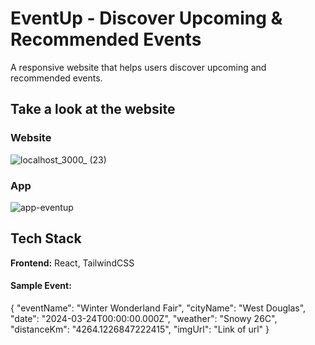 
# EventUp - Discover Upcoming & Recommended Events

A responsive website that helps users discover upcoming and recommended events.



## Take a look at the website
### Website
![localhost_3000_ (23)](https://github.com/p-leena-reddy-111/EventUp/assets/105440491/fc062d12-2d12-4d68-9c33-25dbd865bd89)

### App
![app-eventup](https://github.com/p-leena-reddy-111/EventUp/assets/105440491/ded78e63-2488-4117-b647-408071403cab)


## Tech Stack

**Frontend:** React, TailwindCSS


#### Sample Event:
{
      "eventName": "Winter Wonderland Fair",
      "cityName": "West Douglas",
      "date": "2024-03-24T00:00:00.000Z",
      "weather": "Snowy 26C",
      "distanceKm": "4264.1226847222415",
      "imgUrl": "Link of url"
}




